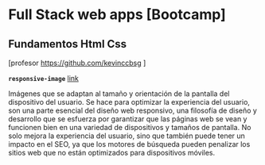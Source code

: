 # Full Stack web apps [Bootcamp]
## Fundamentos Html Css
 [profesor  https://github.com/kevinccbsg ]


**`responsive-image`** [link](https://github.com/alexjust-data/Fundamentos_html_css/tree/main/responsive-image)


Imágenes que se adaptan al tamaño y orientación de la pantalla del dispositivo del usuario. Se hace para optimizar la experiencia del usuario, son una parte esencial del diseño web responsivo, una filosofía de diseño y desarrollo que se esfuerza por garantizar que las páginas web se vean y funcionen bien en una variedad de dispositivos y tamaños de pantalla. No solo mejora la experiencia del usuario, sino que también puede tener un impacto en el SEO, ya que los motores de búsqueda pueden penalizar los sitios web que no están optimizados para dispositivos móviles.
